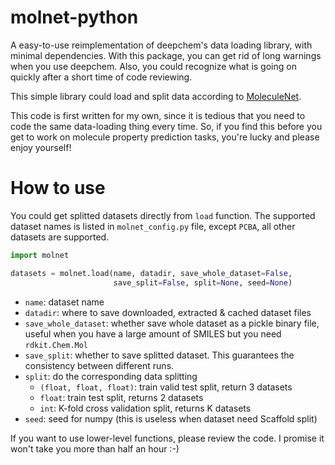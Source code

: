 # molnet-python

A easy-to-use reimplementation of deepchem's data loading library, with minimal dependencies. With this package, you can get rid of long warnings when you use deepchem. Also, you could recognize what is going on quickly after a short time of code reviewing.

This simple library could load and split data according to [MoleculeNet](heeps://moleculenet.ai). 

This code is first written for my own, since it is tedious that you need to code the same data-loading thing every time. So, if you find this before you get to work on molecule property prediction tasks, you're lucky and please enjoy yourself!

# How to use

You could get splitted datasets directly from `load` function. The supported dataset names is listed in `molnet_config.py` file, except `PCBA`, all other datasets are supported. 

```python
import molnet

datasets = molnet.load(name, datadir, save_whole_dataset=False,
                       save_split=False, split=None, seed=None)
```

- `name`: dataset name
- `datadir`: where to save downloaded, extracted & cached dataset files
- `save_whole_dataset`: whether save whole dataset as a pickle binary file, useful when you have a large amount of SMILES but you need `rdkit.Chem.Mol`
- `save_split`: whether to save splitted dataset. This guarantees the consistency between different runs.
- `split`: do the corresponding data splitting
    - `(float, float, float)`: train valid test split, return 3 datasets
    - `float`: train test split, returns 2 datasets
    - `int`: K-fold cross validation split, returns K datasets
- `seed`: seed for numpy (this is useless when dataset need Scaffold split)

If you want to use lower-level functions, please review the code. I promise it won't take you more than half an hour :-)
